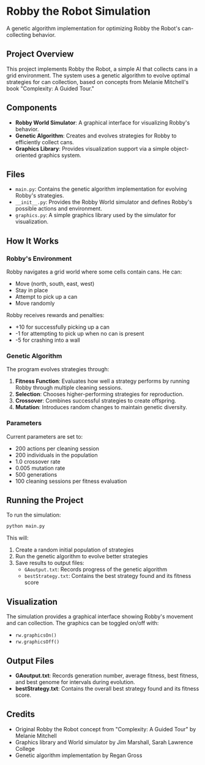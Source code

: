 # Robby the Robot Simulation

A genetic algorithm implementation for optimizing Robby the Robot's can-collecting behavior.

## Project Overview

This project implements Robby the Robot, a simple AI that collects cans in a grid environment. The system uses a genetic algorithm to evolve optimal strategies for can collection, based on concepts from Melanie Mitchell's book "Complexity: A Guided Tour."

## Components

- **Robby World Simulator**: A graphical interface for visualizing Robby's behavior.
- **Genetic Algorithm**: Creates and evolves strategies for Robby to efficiently collect cans.
- **Graphics Library**: Provides visualization support via a simple object-oriented graphics system.

## Files

- `main.py`: Contains the genetic algorithm implementation for evolving Robby's strategies.
- `__init__.py`: Provides the Robby World simulator and defines Robby's possible actions and environment.
- `graphics.py`: A simple graphics library used by the simulator for visualization.

## How It Works

### Robby's Environment

Robby navigates a grid world where some cells contain cans. He can:
- Move (north, south, east, west)
- Stay in place
- Attempt to pick up a can
- Move randomly

Robby receives rewards and penalties:
- +10 for successfully picking up a can
- -1 for attempting to pick up when no can is present
- -5 for crashing into a wall

### Genetic Algorithm

The program evolves strategies through:
1. **Fitness Function**: Evaluates how well a strategy performs by running Robby through multiple cleaning sessions.
2. **Selection**: Chooses higher-performing strategies for reproduction.
3. **Crossover**: Combines successful strategies to create offspring.
4. **Mutation**: Introduces random changes to maintain genetic diversity.

### Parameters

Current parameters are set to:
- 200 actions per cleaning session
- 200 individuals in the population
- 1.0 crossover rate
- 0.005 mutation rate
- 500 generations
- 100 cleaning sessions per fitness evaluation

## Running the Project

To run the simulation:

```python
python main.py
```

This will:
1. Create a random initial population of strategies
2. Run the genetic algorithm to evolve better strategies
3. Save results to output files:
   - `GAoutput.txt`: Records progress of the genetic algorithm
   - `bestStrategy.txt`: Contains the best strategy found and its fitness score

## Visualization

The simulation provides a graphical interface showing Robby's movement and can collection. The graphics can be toggled on/off with:
- `rw.graphicsOn()`
- `rw.graphicsOff()`

## Output Files

- **GAoutput.txt**: Records generation number, average fitness, best fitness, and best genome for intervals during evolution.
- **bestStrategy.txt**: Contains the overall best strategy found and its fitness score.

## Credits

- Original Robby the Robot concept from "Complexity: A Guided Tour" by Melanie Mitchell
- Graphics library and World simulator by Jim Marshall, Sarah Lawrence College
- Genetic algorithm implementation by Regan Gross
